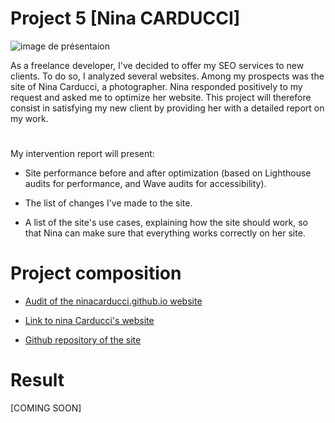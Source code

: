 # Project 5 [Nina CARDUCCI]
![image de présentaion](https://user.oc-static.com/upload/2022/06/22/16559176658498_595_P9_DIW%20-%20Inte%CC%81grateur%20Front-End%20%281%29.jpg)

As a freelance developer, I've decided to offer my SEO services to new clients. To do so, I analyzed several websites. Among my prospects was the site of Nina Carducci, a photographer.
Nina responded positively to my request and asked me to optimize her website.
This project will therefore consist in satisfying my new client by providing her with a detailed report on my work.

#
My intervention report will present:

* Site performance before and after optimization (based on Lighthouse audits for performance, and Wave audits for accessibility).

* The list of changes I've made to the site.

* A list of the site's use cases, explaining how the site should work, so that Nina can make sure that everything works correctly on her site. 

#
# Project composition

* [Audit of the ninacarducci.github.io website](https://course.oc-static.com/projects/D%C3%A9veloppeur+Web/IW_P9+Optimisation/audit_nina_carducci.pdf)

* [Link to nina Carducci's website](https://nina-carducci.github.io/)

* [Github repository of the site](https://github.com/nina-carducci/nina-carducci.github.io)
#
# Result
[COMING SOON]
